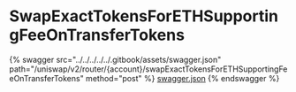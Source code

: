 # SwapExactTokensForETHSupportingFeeOnTransferTokens

{% swagger src="../../../../../.gitbook/assets/swagger.json" path="/uniswap/v2/router/{account}/swapExactTokensForETHSupportingFeeOnTransferTokens" method="post" %}
[swagger.json](../../../../../.gitbook/assets/swagger.json)
{% endswagger %}
